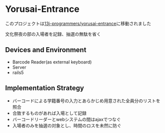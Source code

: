 # Yorusai-Entrance

このプロジェクトは[13j-programmers/yorusai-entrance](https://github.com/13J-Programmers/yorusai-entrance)に移動されました

文化祭夜の部の入場者を記録、抽選の無駄を省く

## Devices and Environment

- Barcode Reader(as external keyboard)
- Server
- rails5

## Implementation Strategy

- バーコードによる学籍番号の入力とあらかじめ用意された全員分のリストを照合
- 合致するものがあれば入場として記録
- バーコードリーダーとwebシステムの間はajaxでつなぐ
- 入場者のみを抽選の対象とし、時間のロスを未然に防ぐ
